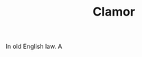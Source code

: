 ---
title: Clamor
letter: C
permalink: "/definitions/bld-clamor.html"
body: In old English law. A
published_at: '2018-07-07'
source: Black's Law Dictionary 2nd Ed (1910)
layout: post
---